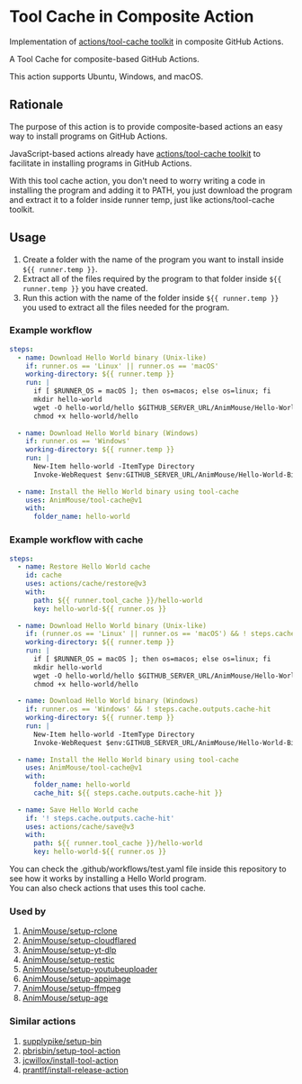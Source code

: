 # Tool Cache in Composite Action
Implementation of [actions/tool-cache toolkit](https://github.com/actions/toolkit/tree/main/packages/tool-cache) in composite GitHub Actions.

A Tool Cache for composite-based GitHub Actions.

This action supports Ubuntu, Windows, and macOS.

## Rationale
The purpose of this action is to provide composite-based actions an easy way to install programs on GitHub Actions.

JavaScript-based actions already have [actions/tool-cache toolkit](https://github.com/actions/toolkit/tree/main/packages/tool-cache) to facilitate in installing programs in GitHub Actions.

With this tool cache action, you don't need to worry writing a code in installing the program and adding it to PATH, you just download the program and extract it to a folder inside runner temp, just like actions/tool-cache toolkit.

## Usage
1. Create a folder with the name of the program you want to install inside `${{ runner.temp }}`.
2. Extract all of the files required by the program to that folder inside `${{ runner.temp }}` you have created.
3. Run this action with the name of the folder inside `${{ runner.temp }}` you used to extract all the files needed for the program.

### Example workflow
```yaml
steps:
  - name: Download Hello World binary (Unix-like)
    if: runner.os == 'Linux' || runner.os == 'macOS'
    working-directory: ${{ runner.temp }}
    run: |
      if [ $RUNNER_OS = macOS ]; then os=macos; else os=linux; fi
      mkdir hello-world
      wget -O hello-world/hello $GITHUB_SERVER_URL/AnimMouse/Hello-World-Binaries/raw/main/hello-$os
      chmod +x hello-world/hello
      
  - name: Download Hello World binary (Windows)
    if: runner.os == 'Windows'
    working-directory: ${{ runner.temp }}
    run: |
      New-Item hello-world -ItemType Directory
      Invoke-WebRequest $env:GITHUB_SERVER_URL/AnimMouse/Hello-World-Binaries/raw/main/hh2.golden.exe -OutFile hello-world\hello.exe
      
  - name: Install the Hello World binary using tool-cache
    uses: AnimMouse/tool-cache@v1
    with:
      folder_name: hello-world
```

### Example workflow with cache
```yaml
steps:
  - name: Restore Hello World cache
    id: cache
    uses: actions/cache/restore@v3
    with:
      path: ${{ runner.tool_cache }}/hello-world
      key: hello-world-${{ runner.os }}
      
  - name: Download Hello World binary (Unix-like)
    if: (runner.os == 'Linux' || runner.os == 'macOS') && ! steps.cache.outputs.cache-hit
    working-directory: ${{ runner.temp }}
    run: |
      if [ $RUNNER_OS = macOS ]; then os=macos; else os=linux; fi
      mkdir hello-world
      wget -O hello-world/hello $GITHUB_SERVER_URL/AnimMouse/Hello-World-Binaries/raw/main/hello-$os
      chmod +x hello-world/hello
      
  - name: Download Hello World binary (Windows)
    if: runner.os == 'Windows' && ! steps.cache.outputs.cache-hit
    working-directory: ${{ runner.temp }}
    run: |
      New-Item hello-world -ItemType Directory
      Invoke-WebRequest $env:GITHUB_SERVER_URL/AnimMouse/Hello-World-Binaries/raw/main/hh2.golden.exe -OutFile hello-world\hello.exe
      
  - name: Install the Hello World binary using tool-cache
    uses: AnimMouse/tool-cache@v1
    with:
      folder_name: hello-world
      cache_hit: ${{ steps.cache.outputs.cache-hit }}
      
  - name: Save Hello World cache
    if: '! steps.cache.outputs.cache-hit'
    uses: actions/cache/save@v3
    with:
      path: ${{ runner.tool_cache }}/hello-world
      key: hello-world-${{ runner.os }}
```

You can check the .github/workflows/test.yaml file inside this repository to see how it works by installing a Hello World program.\
You can also check actions that uses this tool cache.

### Used by
1. [AnimMouse/setup-rclone](https://github.com/AnimMouse/setup-rclone)
2. [AnimMouse/setup-cloudflared](https://github.com/AnimMouse/setup-cloudflared)
3. [AnimMouse/setup-yt-dlp](https://github.com/AnimMouse/setup-yt-dlp)
4. [AnimMouse/setup-restic](https://github.com/AnimMouse/setup-restic)
5. [AnimMouse/setup-youtubeuploader](https://github.com/AnimMouse/setup-youtubeuploader)
6. [AnimMouse/setup-appimage](https://github.com/AnimMouse/setup-appimage)
7. [AnimMouse/setup-ffmpeg](https://github.com/AnimMouse/setup-ffmpeg)
8. [AnimMouse/setup-age](https://github.com/AnimMouse/setup-age)

### Similar actions
1. [supplypike/setup-bin](https://github.com/supplypike/setup-bin)
2. [pbrisbin/setup-tool-action](https://github.com/pbrisbin/setup-tool-action)
3. [jcwillox/install-tool-action](https://github.com/jcwillox/install-tool-action)
4. [prantlf/install-release-action](https://github.com/prantlf/install-release-action)
